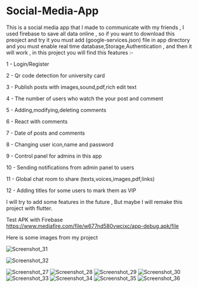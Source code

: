 # Social-Media-App

This is a social media app that I made to communicate with my friends , I used firebase to save all data online , so if you want to download this preoject 
and try it you must add (google-services.json) file in app directory and you must enable real time database,Storage,Authentication ,
and then it will work , in this project you will find this features :-

1 - Login/Register

2 - Qr code detection for university card 

3 - Publish posts with images,sound,pdf,rich edit text

4 - The number of users who watch the your post and comment

5 - Adding,modifying,deleting comments

6 - React with comments

7 - Date of posts and comments

8 - Changing user icon,name and password

9 - Control panel for admins in this app

10 - Sending notifications from admin panel to users 

11 - Global chat room to share (texts,voices,images,pdf,links)

12 - Adding titles for some users to mark them as VIP


I will try to add some features in the future , But maybe I will remake this project with flutter.


Test APK with Firebase 
https://www.mediafire.com/file/w677nd580vwcixc/app-debug.apk/file




Here is some images from my project 




![Screenshot_31](https://user-images.githubusercontent.com/97878002/187172889-2f604f7f-a54b-4737-9f3a-d8bbb0a1d76b.png)

![Screenshot_32](https://user-images.githubusercontent.com/97878002/187172927-0d31a048-95d4-4321-88c8-e93e42ab2870.png)

![Screenshot_27](https://user-images.githubusercontent.com/97878002/187172978-6893b843-eabd-4b0a-b427-cbeacb9b2818.png)
![Screenshot_28](https://user-images.githubusercontent.com/97878002/187172992-2f272fed-ea5d-43d2-b002-48fae89815b6.png)
![Screenshot_29](https://user-images.githubusercontent.com/97878002/187172999-abea5f44-2503-4689-b22f-5764c8a34339.png)
![Screenshot_30](https://user-images.githubusercontent.com/97878002/187173003-f6252af8-23ce-4911-826a-1672db083f4c.png)
![Screenshot_33](https://user-images.githubusercontent.com/97878002/187173011-1e983e68-2de8-4aa3-a5c2-f30d215f1f62.png)
![Screenshot_34](https://user-images.githubusercontent.com/97878002/187173021-8f7a7f5f-e1f8-4780-88af-e47ea3a136d4.png)
![Screenshot_35](https://user-images.githubusercontent.com/97878002/187173029-9bb2c465-f700-4c64-ad12-5a00ffee6082.png)
![Screenshot_36](https://user-images.githubusercontent.com/97878002/187173037-756d2a30-fd5c-4c61-a934-3c61b1ae4e90.png)







